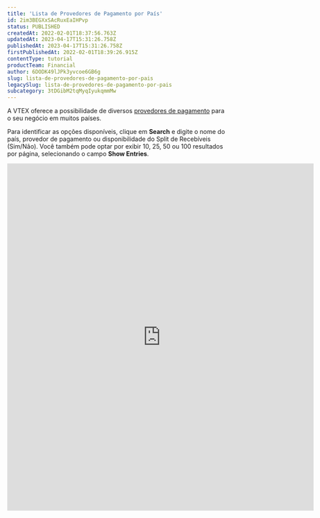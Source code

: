 ```yaml
---
title: 'Lista de Provedores de Pagamento por País'
id: 2im3BEGXxSAcRuxEaIHPvp
status: PUBLISHED
createdAt: 2022-02-01T18:37:56.763Z
updatedAt: 2023-04-17T15:31:26.758Z
publishedAt: 2023-04-17T15:31:26.758Z
firstPublishedAt: 2022-02-01T18:39:26.915Z
contentType: tutorial
productTeam: Financial
author: 6DODK49lJPk3yvcoe6GB6g
slug: lista-de-provedores-de-pagamento-por-pais
legacySlug: lista-de-provedores-de-pagamento-por-pais
subcategory: 3tDGibM2tqMyqIyukqmmMw
---
```


A VTEX oferece a possibilidade de diversos [provedores de pagamento](https://help.vtex.com/pt/tutorial/afiliacoes-de-gateway--tutorials_444?&utm_source=autocomplete) para o seu negócio em muitos países.

Para identificar as opções disponíveis, clique em **Search** e digite o nome do país, provedor de pagamento ou disponibilidade do Split de Recebíveis (Sim/Não). Você também pode optar por exibir 10, 25, 50 ou 100 resultados por página, selecionando o campo **Show Entries**.

<iframe src="https://help.vtex.com/en/tables/payments/pt" loading="lazy" title="Lista de Provedores de Pagamento por País" width="140%" height="800" style="border:none;"></iframe>

